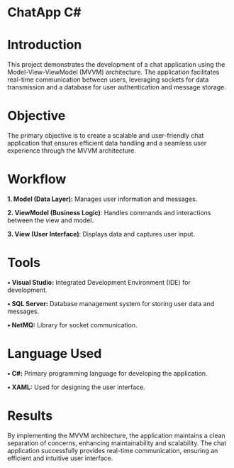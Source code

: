 # ChatApp C#

# Introduction
This project demonstrates the development of a chat application using the Model-View-ViewModel (MVVM) architecture. The application facilitates real-time communication between users, leveraging sockets for data transmission and a database for user authentication and message storage.

# Objective
The primary objective is to create a scalable and user-friendly chat application that ensures efficient data handling and a seamless user experience through the MVVM architecture.

# Workflow
**1.	Model (Data Layer):** Manages user information and messages.

**2.	ViewModel (Business Logic)**: Handles commands and interactions between the view and model.

**3.	View (User Interface)**: Displays data and captures user input.

# Tools
  **•	Visual Studio:** Integrated Development Environment (IDE) for development.
  
  **•	SQL Server:** Database management system for storing user data and messages.
  
  **•	NetMQ:** Library for socket communication.

# Language Used
**•	C#:** Primary programming language for developing the application.

**•	XAML:** Used for designing the user interface.

# Results
By implementing the MVVM architecture, the application maintains a clean separation of concerns, enhancing maintainability and scalability. The chat application successfully provides real-time communication, ensuring an efficient and intuitive user interface.

